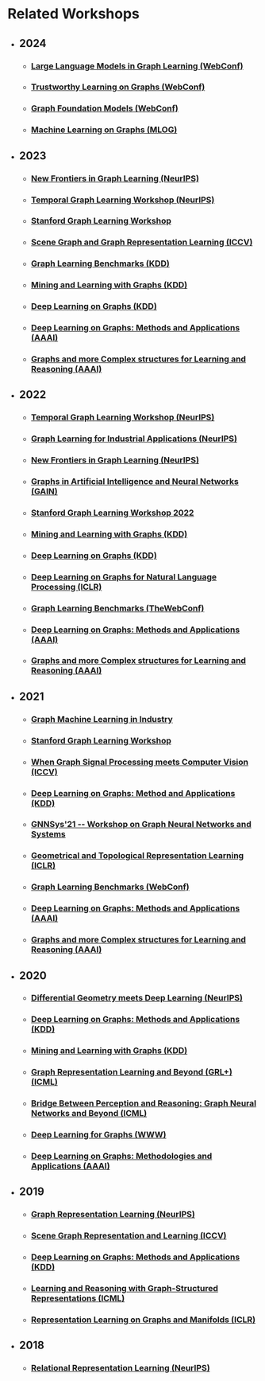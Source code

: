 # Related Workshops


- ## 2024
   * ### [Large Language Models in Graph Learning (WebConf)](https://advanced-recommender-systems.github.io/llm4graph/) 
   * ### [Trustworthy Learning on Graphs (WebConf)](https://trustlogworkshop.github.io/) 
   * ### [Graph Foundation Models (WebConf)](https://www.www24gfm.com/) 
   * ### [Machine Learning on Graphs (MLOG)](https://mlog-workshop.github.io/)


- ## 2023
   * ### [New Frontiers in Graph Learning (NeurIPS)](https://glfrontiers.github.io/) 
   * ### [Temporal Graph Learning Workshop (NeurIPS)](https://sites.google.com/view/tglworkshop-2023/home)  
   * ### [Stanford Graph Learning Workshop](https://snap.stanford.edu/graphlearning-workshop-2023/) 
   * ### [Scene Graph and Graph Representation Learning (ICCV)](https://sg2rl.github.io/)   
   * ### [Graph Learning Benchmarks (KDD)](https://graph-learning-benchmarks.github.io/glb2023)   
   * ### [Mining and Learning with Graphs (KDD)](http://www.mlgworkshop.org/2023/)  
   * ### [Deep Learning on Graphs (KDD)](https://deep-learning-graphs.bitbucket.io/dlg-kdd23/)   
   * ### [Deep Learning on Graphs: Methods and Applications (AAAI)](https://deep-learning-graphs.bitbucket.io/dlg-aaai23/)   
   * ### [Graphs and more Complex structures for Learning and Reasoning (AAAI)](https://sites.google.com/view/gclr2023/home)


- ## 2022
   * ### [Temporal Graph Learning Workshop (NeurIPS)](https://sites.google.com/view/tglworkshop2022/home)   
   * ### [Graph Learning for Industrial Applications (NeurIPS)](https://sites.google.com/view/glinda2022/home?authuser=0)   
   * ### [New Frontiers in Graph Learning (NeurIPS)](https://glfrontiers.github.io/overview/)   
   * ### [Graphs in Artificial Intelligence and Neural Networks (GAIN)](https://gain-group.de/html/events.html)
   * ### [Stanford Graph Learning Workshop 2022](http://snap.stanford.edu/graphlearning-workshop-2022/)
   * ### [Mining and Learning with Graphs (KDD)](http://www.mlgworkshop.org/2022/) 
   * ### [Deep Learning on Graphs (KDD)](https://deep-learning-graphs.bitbucket.io/dlg-kdd22/index.html)   
   * ### [Deep Learning on Graphs for Natural Language Processing (ICLR)](https://dlg4nlp-workshop.github.io/dlg4nlp-iclr22)
   * ### [Graph Learning Benchmarks (TheWebConf)](https://graph-learning-benchmarks.github.io/glb2022)
   * ### [Deep Learning on Graphs: Methods and Applications (AAAI)](https://deep-learning-graphs.bitbucket.io/dlg-aaai22/index.html)
   * ### [Graphs and more Complex structures for Learning and Reasoning (AAAI)](https://sites.google.com/view/gclr2022/home)



- ## 2021
   * ### [Graph Machine Learning in Industry](https://sites.google.com/view/graph-ml-in-industry/home)
   * ### [Stanford Graph Learning Workshop](https://snap.stanford.edu/graphlearning-workshop/)
   * ### [When Graph Signal Processing meets Computer Vision (ICCV)](https://gsp-cv.univ-lr.fr/gspcv-21/accueil/)
   * ### [Deep Learning on Graphs: Method and Applications (KDD)](https://deep-learning-graphs.bitbucket.io/dlg-kdd21/)
   * ### [GNNSys'21 -- Workshop on Graph Neural Networks and Systems](https://gnnsys.github.io/)
   * ### [Geometrical and Topological Representation Learning (ICLR)](https://gt-rl.github.io/)
   * ### [Graph Learning Benchmarks (WebConf)](https://graph-learning-benchmarks.github.io/)
   * ### [Deep Learning on Graphs: Methods and Applications (AAAI)](https://deep-learning-graphs.bitbucket.io/dlg-aaai21/)
   * ### [Graphs and more Complex structures for Learning and Reasoning (AAAI)](https://sites.google.com/view/gclr2021/)
- ## 2020
   * ### [Differential Geometry meets Deep Learning (NeurIPS)](https://sites.google.com/view/diffgeo4dl/home)
   * ### [Deep Learning on Graphs: Methods and Applications (KDD)](https://deep-learning-graphs.bitbucket.io/dlg-kdd20/)
   * ### [Mining and Learning with Graphs (KDD)](http://www.mlgworkshop.org/2020/)
   * ### [Graph Representation Learning and Beyond (GRL+) (ICML)](https://grlplus.github.io/)
   * ### [Bridge Between Perception and Reasoning: Graph Neural Networks and Beyond (ICML)](https://logicalreasoninggnn.github.io/)
   * ### [Deep Learning for Graphs (WWW)](https://www.aminer.cn/dl4g_www2020)
   * ### [Deep Learning on Graphs: Methodologies and Applications (AAAI)](https://deep-learning-graphs.bitbucket.io/dlg-aaai20/)
- ## 2019
   * ### [Graph Representation Learning (NeurIPS)](https://grlearning.github.io/)
   * ### [Scene Graph Representation and Learning (ICCV)](https://cs.stanford.edu/people/ranjaykrishna/sgrl/index.html)
   * ### [Deep Learning on Graphs: Methods and Applications (KDD)](https://dlg2019.bitbucket.io/)
   * ### [Learning and Reasoning with Graph-Structured Representations (ICML)](https://graphreason.github.io/)
   * ### [Representation Learning on Graphs and Manifolds (ICLR)](https://rlgm.github.io/)
- ## 2018
   * ### [Relational Representation Learning (NeurIPS)](https://r2learning.github.io/)
